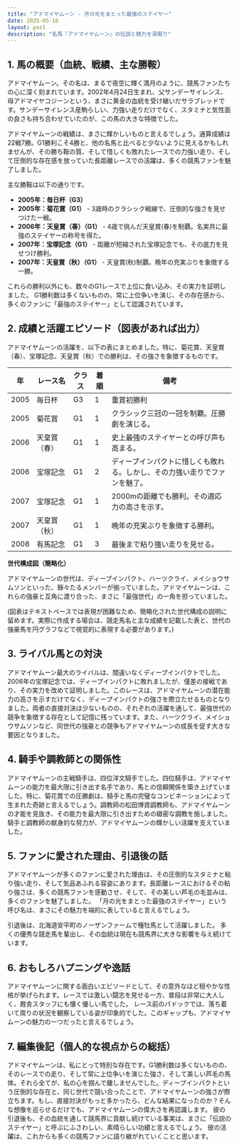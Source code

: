 ```yaml
---
title: "アドマイヤムーン - 月の光をまとった最強のステイヤー"
date: 2025-05-16
layout: post
description: "名馬『アドマイヤムーン』の伝説と魅力を深堀り"
---
```


## 1. 馬の概要（血統、戦績、主な勝鞍）

アドマイヤムーン。その名は、まるで夜空に輝く満月のように、競馬ファンたちの心に深く刻まれています。2002年4月24日生まれ、父サンデーサイレンス、母アドマイヤコジーンという、まさに黄金の血統を受け継いだサラブレッドです。サンデーサイレンス産駒らしい、力強い走りだけでなく、スタミナと気性面の良さも持ち合わせていたのが、この馬の大きな特徴でした。

アドマイヤムーンの戦績は、まさに輝かしいものと言えるでしょう。通算成績は22戦7勝。G1勝利こそ4勝と、他の名馬と比べると少ないように見えるかもしれませんが、その勝ち鞍の質、そして惜しくも敗れたレースでの力強い走り、そして圧倒的な存在感を放っていた長距離レースでの活躍は、多くの競馬ファンを魅了しました。

主な勝鞍は以下の通りです。

* **2005年：毎日杯（G3）**
* **2005年：菊花賞（G1）**  - 3歳時のクラシック戦線で、圧倒的な強さを見せつけた一戦。
* **2006年：天皇賞（春）（G1）** - 4歳で挑んだ天皇賞(春)を制覇。名実共に最強のステイヤーの称号を得た。
* **2007年：宝塚記念（G1）** - 距離が短縮された宝塚記念でも、その底力を見せつけ勝利。
* **2007年：天皇賞（秋）（G1）** - 天皇賞(秋)制覇。晩年の充実ぶりを象徴する一勝。

これらの勝利以外にも、数々のG1レースで上位に食い込み、その実力を証明しました。  G1勝利数は多くないものの、常に上位争いを演じ、その存在感から、多くのファンに「最強のステイヤー」として認識されています。


## 2. 成績と活躍エピソード（図表があれば出力）

アドマイヤムーンの活躍を、以下の表にまとめました。特に、菊花賞、天皇賞（春）、宝塚記念、天皇賞（秋）での勝利は、その強さを象徴するものです。

| 年 | レース名          | クラス | 着順 | 備考                                      |
|---|-------------------|-------|------|-------------------------------------------|
| 2005 | 毎日杯            | G3    | 1     | 重賞初勝利                                  |
| 2005 | 菊花賞            | G1    | 1     | クラシック三冠の一冠を制覇。圧勝劇を演じる。     |
| 2006 | 天皇賞（春）      | G1    | 1     | 史上最強のステイヤーとの呼び声も高まる。          |
| 2006 | 宝塚記念          | G1    | 2     | ディープインパクトに惜しくも敗れる。しかし、その力強い走りでファンを魅了。 |
| 2007 | 宝塚記念          | G1    | 1     | 2000mの距離でも勝利。その適応力の高さを示す。       |
| 2007 | 天皇賞（秋）      | G1    | 1     | 晩年の充実ぶりを象徴する勝利。                   |
| 2008 | 有馬記念          | G1    | 3     | 最後まで粘り強い走りを見せる。                  |


**世代構成図（簡略化）**

アドマイヤムーンの世代は、ディープインパクト、ハーツクライ、メイショウサムソンといった、錚々たるメンバーが揃っていました。アドマイヤムーンは、これらの強豪と互角に渡り合った、まさに「最強世代」の一角を担っていました。

(図表はテキストベースでは表現が困難なため、簡略化された世代構成の説明に留めます。実際に作成する場合は、競走馬名と主な成績を記載した表と、世代の強豪馬を円グラフなどで視覚的に表現する必要があります。)


## 3. ライバル馬との対決

アドマイヤムーン最大のライバルは、間違いなくディープインパクトでした。2006年の宝塚記念では、ディープインパクトに敗れましたが、僅差の接戦であり、その実力を改めて証明しました。このレースは、アドマイヤムーンの潜在能力の高さを示すだけでなく、ディープインパクトの強さを際立たせるものとなりました。両者の直接対決は少ないものの、それぞれの活躍を通して、最強世代の競争を象徴する存在として記憶に残っています。また、ハーツクライ、メイショウサムソンなど、同世代の強豪との競争もアドマイヤムーンの成長を促す大きな要因となりました。


## 4. 騎手や調教師との関係性

アドマイヤムーンの主戦騎手は、四位洋文騎手でした。四位騎手は、アドマイヤムーンの能力を最大限に引き出す名手であり、馬との信頼関係を築き上げていました。特に、菊花賞での圧勝劇は、騎手と馬の完璧なコンビネーションによって生まれた奇跡と言えるでしょう。調教師の松田博資調教師も、アドマイヤムーンの才能を見抜き、その能力を最大限に引き出すための緻密な調教を施しました。騎手と調教師の献身的な努力が、アドマイヤムーンの輝かしい活躍を支えていました。


## 5. ファンに愛された理由、引退後の話

アドマイヤムーンが多くのファンに愛された理由は、その圧倒的なスタミナと粘り強い走り、そして気品あふれる容姿にあります。長距離レースにおけるその粘り強さは、多くの競馬ファンを感動させ、そして、その美しい芦毛の毛並みは、多くのファンを魅了しました。  「月の光をまとった最強のステイヤー」という呼び名は、まさにその魅力を端的に表していると言えるでしょう。

引退後は、北海道安平町のノーザンファームで種牡馬として活躍しました。  多くの優秀な競走馬を輩出し、その血統は現在も競馬界に大きな影響を与え続けています。


## 6. おもしろハプニングや逸話

アドマイヤムーンに関する面白いエピソードとして、その意外なほど穏やかな性格が挙げられます。レースでは激しい闘志を見せる一方、普段は非常に大人しく、厩舎スタッフにも懐く優しい馬でした。  レース前のパドックでは、落ち着いて周りの状況を観察している姿が印象的でした。このギャップも、アドマイヤムーンの魅力の一つだったと言えるでしょう。


## 7. 編集後記（個人的な視点からの総括）

アドマイヤムーンは、私にとって特別な存在です。G1勝利数は多くないものの、そのレースでの走り、そして常に上位争いを演じた強さ、そして美しい芦毛の馬体。それら全てが、私の心を掴んで離しませんでした。ディープインパクトという圧倒的な存在と、同じ世代で競い合ったことで、アドマイヤムーンの強さが際立ちます。もし、直接対決がもっと多かったら、どんな結果になったのか？そんな想像を巡らせるだけでも、アドマイヤムーンの偉大さを再認識します。  彼の引退後も、その血統を通して競馬界に貢献し続けている事実は、まさに「伝説のステイヤー」と呼ぶにふさわしい、素晴らしい功績と言えるでしょう。  彼の活躍は、これからも多くの競馬ファンに語り継がれていくことと思います。
